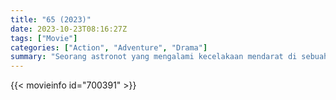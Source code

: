 ```yaml
---
title: "65 (2023)"
date: 2023-10-23T08:16:27Z
tags: ["Movie"]
categories: ["Action", "Adventure", "Drama"]
summary: "Seorang astronot yang mengalami kecelakaan mendarat di sebuah planet misterius dan menyadari bahwa dia tidak sendirian."
---
```


<mux-player stream-type="on-demand"
src="https://kp3d-my.sharepoint.com/personal/ryoo_kp3d_onmicrosoft_com/_layouts/15/download.aspx?share=EZtyc2Gi55tNj0AUNAaPFOkBSyrlyRxwiIzma1ec4QjtjQ" prefer-playback="mse" controls>

</mux-player>


{{< movieinfo id="700391" >}}

<script src="https://cdn.jsdelivr.net/npm/@mux/mux-player"></script>

 <script type="application/ld+json ">
{
"@context": "https://schema.org/",
"@type": "VideoObject",
"name": "65 (2023)",
"contentUrl": "https://stream.mux.com/YfjlOHP5Uz7NQq3o402zbW5I1VEAVU1FGGBKIJicnT1g.m3u8",
"thumbnailUrl": "https://www.themoviedb.org/t/p/original/7pzhD8QRFqIC9csrXE1d32ADFBS.jpg?width=314&fit_mode=preserve&time=25",
"uploadDate": "2023-10-23T08:16:27Z",
}

</script>